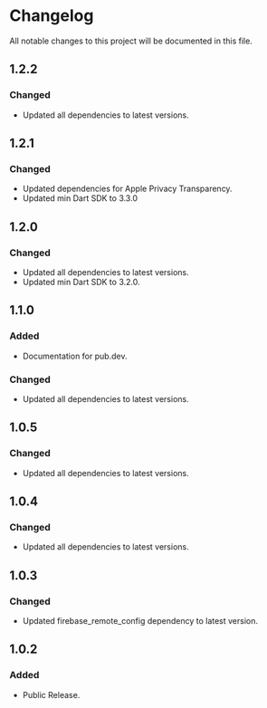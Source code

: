 # Changelog

All notable changes to this project will be documented in this file.

## 1.2.2

### Changed

- Updated all dependencies to latest versions.

## 1.2.1

### Changed

- Updated dependencies for Apple Privacy Transparency.
- Updated min Dart SDK to 3.3.0

## 1.2.0

### Changed

- Updated all dependencies to latest versions.
- Updated min Dart SDK to 3.2.0.

## 1.1.0

### Added

- Documentation for pub.dev.

### Changed

- Updated all dependencies to latest versions.

## 1.0.5

### Changed

- Updated all dependencies to latest versions.

## 1.0.4

### Changed

- Updated all dependencies to latest versions.

## 1.0.3

### Changed

- Updated firebase_remote_config dependency to latest version.

## 1.0.2

### Added

- Public Release.
